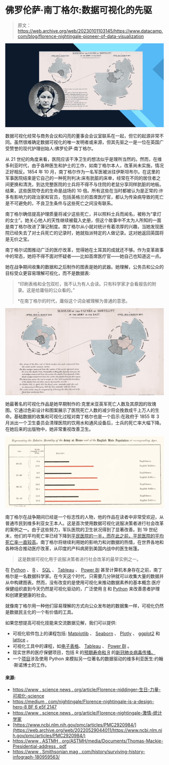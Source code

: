 # 佛罗伦萨·南丁格尔:数据可视化的先驱

> 原文：<https://web.archive.org/web/20230101103145/https://www.datacamp.com/blog/florence-nightingale-pioneer-of-data-visualization>

![](img/3b45269c9466c2cb1ea037855c1b8cda.png)

数据可视化经常与商务会议和闪亮的董事会会议室联系在一起，但它的起源非常不同。虽然很难确定数据可视化的唯一发明者或来源，但其先驱之一是一位在英国广受赞誉的现代护理创始人:佛罗伦萨·南丁格尔。

从 21 世纪的角度来看，医院应该干净卫生的想法似乎是理所当然的。然而，在维多利亚时代，由于各种医生和护士的工作，如南丁格尔本人，改革尚未实施，情况正好相反。1854 年 10 月，南丁格尔作为一名军医被派往伊斯坦布尔。在这里的军事医院结束是它自己的一种死刑判决:床有肮脏的床单，经常在不同的居住者之间更换和清洗，到达完整医院的士兵将不得不与住院的老鼠分享同样肮脏的地板。结果，这些医院夺去的生命是战场的 10 倍。所有这些在当时都被认为是正常的:许多有影响力的政治家和官员，包括英格兰的首席医疗官，都认为传染病导致的死亡是不可避免的，不良卫生条件与这些死亡之间没有联系。

南丁格尔确信提高护理质量将减少这些死亡，并以照料士兵而闻名，被称为“拿灯的女士”。她关心他人的天性继续被载入史册，但这个故事中不太为人所知的一面是南丁格尔改进了簿记制度。南丁格尔从小就对统计有着浓厚的兴趣，当她发现医院已经失去了对士兵死亡的记录时，她就指派特定的人做记录。这对她返回英国将是无价之宝。

南丁格尔试图推动广泛的医疗改革，觉得她在土耳其的成就还不够。作为变革故事中的常态，她将不得不面对怀疑者——比如首席医疗官——她自己也知道这一点。

她在战争期间收集的数据和之后制作的图表是她的武器。她理解，公务员和公众的目标受众更容易理解可视化，而不是数据表:

> “印刷表格和全包双栏，我不认为有人会读。只有科学家才会看报告的附录。这是给庸俗的公众看的。”
> 
> *在南丁格尔的时代，庸俗这个词会被理解为普通的意思。

![](img/f06671345642bd5df03758ca8e41f952.png)

她最著名的可视化作品是她早期制作的:克里米亚英军死亡人数及其原因的玫瑰图。它通过色彩设计和图案展示了医院死亡人数的减少将会挽救成千上万人的生命。基础数据的收集和可视化过程对南丁格尔也是一个启示:在政府于 1855 年 3 月派出一个卫生委员会清理医院的饮用水和通风设备后，士兵的死亡率大幅下降。在她后来的出版物中，她非常重视改善卫生。

![](img/0e2b3a1f5138a692575220b65d4b52b7.png)

南丁格尔在战争期间已经是一个标志性的人物，他的作品在读者中非常受欢迎，从普通市民到维多利亚女王本人。这是首次使用数据可视化说服决策者进行社会改革的案例之一。由于这些努力，军队医院的卫生状况得到了显著改善。到 19 世纪末，他们的平均死亡率已经下降到[平民医院的一半，而在此之前，平民医院的平均死亡率一直较高](https://web.archive.org/web/20220529044011/https://www.astmh.org/ASTMH/media/Documents/Thomas-Mackie-Presidential-Address.pdf)。南丁格尔将继续利用她的影响力和对数据的热情，在世界各地和各种场合推动医疗改革，从印度的产科病房到美国内战中的医生帐篷。

> 这是数据可视化用于说服决策者进行社会改革的最早实例之一。

在 [Python](https://web.archive.org/web/20220529044011/https://www.datacamp.com/courses/intro-to-python-for-data-science) 、 [R](https://web.archive.org/web/20220529044011/https://www.datacamp.com/courses/free-introduction-to-r) 、 [SQL](https://web.archive.org/web/20220529044011/https://www.datacamp.com/courses/introduction-to-sql) 、 [Tableau](https://web.archive.org/web/20220529044011/https://www.datacamp.com/courses/introduction-to-tableau) 、 [Power BI](https://web.archive.org/web/20220529044011/https://www.datacamp.com/courses/introduction-to-power-bi) 甚至计算机本身存在之前，南丁格尔是一名数据科学家。在今天这个时代，只需要几分钟就可以收集大量的数据并从中构建图表。然而，没有改变的是使用可视化来推动数据素养的基本概念:医疗保健组织直到今天仍然是可视化驱动的，广泛使用 [R](https://web.archive.org/web/20220529044011/https://www.datacamp.com/courses/designing-and-analyzing-clinical-trials-in-r) 和 [Python](https://web.archive.org/web/20220529044011/https://www.datacamp.com/courses/biomedical-image-analysis-in-python) 来改善患者护理和创建更健康的社会。

就像南丁格尔用一种他们容易理解的方式向公众发布她的数据集一样，可视化仍然是数据民主化的一个有价值的工具。

如果您想提高可视化技能来交流数据见解，我们可以提供:

*   可视化软件包上的课程包括: [Matplotlib](https://web.archive.org/web/20220529044011/https://www.datacamp.com/courses/introduction-to-data-visualization-with-matplotlib) 、 [Seaborn](https://web.archive.org/web/20220529044011/https://www.datacamp.com/courses/introduction-to-data-visualization-with-seaborn) 、 [Plotly](https://web.archive.org/web/20220529044011/https://www.datacamp.com/courses/introduction-to-data-visualization-with-plotly-in-python) 、 [ggplot2](https://web.archive.org/web/20220529044011/https://www.datacamp.com/courses/introduction-to-data-visualization-with-ggplot2) 和 [lattice](https://web.archive.org/web/20220529044011/https://www.datacamp.com/courses/data-visualization-with-lattice-in-r) 。
*   可视化工具中的课程，如[电子表格](https://web.archive.org/web/20220529044011/https://www.datacamp.com/courses/data-visualization-in-spreadsheets)、 [Tableau](https://web.archive.org/web/20220529044011/https://www.datacamp.com/courses/introduction-to-tableau) 、 [Power BI](https://web.archive.org/web/20220529044011/https://www.datacamp.com/courses/introduction-to-power-bi) 。
*   现实世界的医疗保健项目，包括 R 的[预期寿命和 R](https://web.archive.org/web/20220529044011/https://www.datacamp.com/projects/166) 的[新冠肺炎病毒传播。](https://web.archive.org/web/20220529044011/https://www.datacamp.com/projects/870)
*   一个[项目](https://web.archive.org/web/20220529044011/https://www.datacamp.com/projects/132)涉及使用 Python 来模拟另一位著名的数据驱动的维多利亚医生:约翰·斯诺博士的工作。

#### 来源:

*   [https://www . science news . org/article/Florence-niddinger-生日-力量-可视化-science](https://web.archive.org/web/20220529044011/https://www.sciencenews.org/article/florence-nightingale-birthday-power-visualizing-science)
*   [https://medium . com/nightingale/Florence-nightingale-is-a-design-hero-8 BF 6 e5f 2147](https://web.archive.org/web/20220529044011/https://medium.com/nightingale/florence-nightingale-is-a-design-hero-8bf6e5f2147)
*   [https://www . science news . org/article/Florence-nightingale-激情-统计学家](https://web.archive.org/web/20220529044011/https://www.sciencenews.org/article/florence-nightingale-passionate-statistician)
*   [https://www.ncbi.nlm.nih.gov/pmc/articles/PMC2920984/](https://web.archive.org/web/20220529044011/https://www.ncbi.nlm.nih.gov/pmc/articles/PMC2920984/)
*   [https://www . ASTMH . org/ASTMH/media/Documents/Thomas-Mackie-Presidential-address . pdf](https://web.archive.org/web/20220529044011/https://www.astmh.org/ASTMH/media/Documents/Thomas-Mackie-Presidential-Address.pdf)
*   [https://www . Smithsonian mag . com/history/surviving-history-infograph-180959563/](https://web.archive.org/web/20220529044011/https://www.smithsonianmag.com/history/surprising-history-infographic-180959563/)